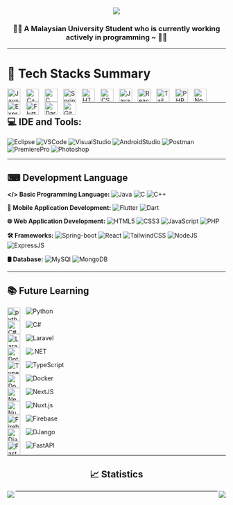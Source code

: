 <h1 align="center">
     <img src="https://readme-typing-svg.herokuapp.com?font=Poppins&weight=800&pause=1000&color=2720F7&center=true&vCenter=true&width=435&lines=Hello+Everyone!;I'm+Edgar+%F0%9F%8C%A9" />
</h1>

<h3 align="center">
     👨‍💻 A Malaysian University Student who is currently working actively in programming ~ 👨‍💻
</h2>

---

# 🧰 Tech Stacks Summary
<img align="left" alt="Java" width="30px" style="padding-right:10px;" src="https://cdn.jsdelivr.net/gh/devicons/devicon/icons/java/java-original.svg"/>
<img align="left" alt="C++" width="30px" style="padding-right:10px;" src="https://cdn.jsdelivr.net/gh/devicons/devicon@latest/icons/cplusplus/cplusplus-original.svg" />    
<img align="left" alt="C" width="30px" style="padding-right:10px;" src="https://cdn.jsdelivr.net/gh/devicons/devicon@latest/icons/c/c-original.svg" />        
<img align="left" alt="Spring" width="30px" style="padding-right:10px;" src="https://cdn.jsdelivr.net/gh/devicons/devicon/icons/spring/spring-original.svg" />
<img align="left" alt="HTML" width="30px" style="padding-right:10px;" src="https://cdn.jsdelivr.net/gh/devicons/devicon/icons/html5/html5-plain.svg" />
<img align="left" alt="CSS" width="30px" style="padding-right:10px;" src="https://cdn.jsdelivr.net/gh/devicons/devicon/icons/css3/css3-plain.svg" />
<img align="left" alt="JavaScript" width="30px" style="padding-right:10px;" src="https://cdn.jsdelivr.net/gh/devicons/devicon/icons/javascript/javascript-plain.svg" />
<img align="left" alt="React" width="30px" style="padding-right:10px;" src="https://cdn.jsdelivr.net/gh/devicons/devicon/icons/react/react-original.svg" />
<img align="left" alt="TailwindCSS" width="30px" style="padding-right:10px;" src="https://cdn.jsdelivr.net/gh/devicons/devicon@latest/icons/tailwindcss/tailwindcss-original.svg" />
<img align="left" alt="PHP" width="30px" style="padding-right:10px;" src="https://cdn.jsdelivr.net/gh/devicons/devicon@latest/icons/php/php-original.svg" />      
<img align="left" alt="NodeJS" width="30px" style="padding-right:10px;" src="https://cdn.jsdelivr.net/gh/devicons/devicon/icons/nodejs/nodejs-original.svg" />
<img align="left" alt="ExpressJS" width="30px" style="padding-right:10px;" src="https://cdn.jsdelivr.net/gh/devicons/devicon@latest/icons/express/express-original.svg" /> 
<img align="left" alt="Flutter" width="30px" style="padding-right:10px;" src="https://cdn.jsdelivr.net/gh/devicons/devicon@latest/icons/flutter/flutter-original.svg" />
<img align="left" alt="Dart" width="30px" style="padding-right:10px;" src="https://cdn.jsdelivr.net/gh/devicons/devicon@latest/icons/dart/dart-original.svg" />
<img align="left" alt="GitHub" width="30px" style="padding-right:10px;" src="https://cdn.jsdelivr.net/gh/devicons/devicon/icons/github/github-original.svg" />

          
<br />

---

## 💻 IDE and Tools:

![Eclipse](https://skillicons.dev/icons?i=eclipse)
![VSCode](https://skillicons.dev/icons?i=vscode)
![VisualStudio](https://skillicons.dev/icons?i=visualstudio)
![AndroidStudio](https://skillicons.dev/icons?i=androidstudio)
![Postman](https://skillicons.dev/icons?i=postman)
![PremierePro](https://skillicons.dev/icons?i=pr)
![Photoshop](https://skillicons.dev/icons?i=ps)

---

## ⌨ Development Language
<!-- Badges from https://github.com/Ileriayo/markdown-badges -->
**</> Basic Programming Language:**
![Java](https://img.shields.io/badge/java-%23ED8B00.svg?style=for-the-badge&logo=openjdk&logoColor=white)
![C](https://img.shields.io/badge/c-%2300599C.svg?style=for-the-badge&logo=c&logoColor=white)
![C++](https://img.shields.io/badge/C%2B%2B-00599C?style=for-the-badge&logo=c%2B%2B&logoColor=white)<br/>

**📱 Mobile Application Development:**
![Flutter](https://img.shields.io/badge/Flutter-02569B?style=for-the-badge&logo=flutter&logoColor=white)
![Dart](https://img.shields.io/badge/Dart-0175C2?style=for-the-badge&logo=dart&logoColor=white)<br/>

**🌐 Web Application Development:** 
![HTML5](https://img.shields.io/badge/html5-%23E34F26.svg?style=for-the-badge&logo=html5&logoColor=white)
![CSS3](https://img.shields.io/badge/css3-%231572B6.svg?style=for-the-badge&logo=css3&logoColor=white)
![JavaScript](https://img.shields.io/badge/JavaScript-F7DF1E?style=for-the-badge&logo=javascript&logoColor=000)
![PHP](https://img.shields.io/badge/PHP-777BB4?style=for-the-badge&logo=php&logoColor=white)<br/>

**🛠️ Frameworks:**
![Spring-boot](https://img.shields.io/badge/Spring-6DB33F?style=for-the-badge&logo=spring&logoColor=white)
![React](https://img.shields.io/badge/react-%2320232a.svg?style=for-the-badge&logo=react&logoColor=%2361DAFB)
![TailwindCSS](https://img.shields.io/badge/tailwindcss-%2338B2AC.svg?style=for-the-badge&logo=tailwind-css&logoColor=white)
![NodeJS](https://img.shields.io/badge/Node.js-43853D?style=for-the-badge&logo=node.js&logoColor=white)
![ExpressJS](https://img.shields.io/badge/Express.js-%23404d59.svg?style=for-the-badge&logo=express&logoColor=%2361DAFB)<br/>

**🛢️ Database:**
![MySQl](https://img.shields.io/badge/MySQL-00000F?style=for-the-badge&logo=mysql&logoColor=white)
![MongoDB](https://img.shields.io/badge/MongoDB-4EA94B?style=for-the-badge&logo=mongodb&logoColor=white)<br/>
<!--<img  align="left" alt="MongoDB" width="30px" style="padding-right:10px;" src="https://cdn.jsdelivr.net/gh/devicons/devicon@latest/icons/mysql/mysql-original-wordmark.svg" />
<img align="left" alt="MongoDB" width="30px" style="padding-right:10px;" src="https://cdn.jsdelivr.net/gh/devicons/devicon@latest/icons/mongodb/mongodb-original-wordmark.svg" /> -->

---
          
## 📚 Future Learning
![Python](https://img.shields.io/badge/Python-3776AB?style=for-the-badge&logo=python&logoColor=white)
<img align="left" alt="python" width="30px" style="padding-right:10px;" src="https://cdn.jsdelivr.net/gh/devicons/devicon@latest/icons/python/python-original.svg" /><br/>

![C#](https://img.shields.io/badge/C%23-%23239120.svg?style=for-the-badge&logo=cshrp&logoColor=white)
<img align="left" alt="C#" width="30px" style="padding-right:10px;" src="https://cdn.jsdelivr.net/gh/devicons/devicon@latest/icons/csharp/csharp-original.svg" /><br/>

![Laravel](https://img.shields.io/badge/Laravel-FF2D20?style=for-the-badge&logo=laravel&logoColor=white)
<img align="left" alt="Laravel" width="30px" style="padding-right:10px;" src="https://cdn.jsdelivr.net/gh/devicons/devicon@latest/icons/laravel/laravel-original.svg" /><br/>

![.NET](https://img.shields.io/badge/.NET-5C2D91?style=for-the-badge&logo=.net&logoColor=white)
<img align="left" alt="Dot-net" width="30px" style="padding-right:10px;" src="https://cdn.jsdelivr.net/gh/devicons/devicon@latest/icons/dot-net/dot-net-original.svg" /><br/>

![TypeScript](https://img.shields.io/badge/TypeScript-3178C6?style=for-the-badge&logo=typescript&logoColor=fff)
<img align="left" alt="Typescript" width="30px" style="padding-right:10px;" src="https://cdn.jsdelivr.net/gh/devicons/devicon@latest/icons/typescript/typescript-original.svg" /><br/>
          
![Docker](https://img.shields.io/badge/Docker-2496ED?style=for-the-badge&logo=docker&logoColor=fff)
<img align="left" alt="Docker" width="30px" style="padding-right:10px;" src="https://cdn.jsdelivr.net/gh/devicons/devicon@latest/icons/docker/docker-original.svg" />
<br/>

![NextJS](https://img.shields.io/badge/Next.js-black?style=for-the-badge&logo=next.js&logoColor=white)
<img align="left" alt="NextJS" width="30px" style="padding-right:10px;" src="https://cdn.jsdelivr.net/gh/devicons/devicon@latest/icons/nextjs/nextjs-original.svg" /><br/>

![Nuxt.js](https://img.shields.io/badge/Nuxt.js-002E3B?style=for-the-badge&logo=nuxtdotjs&logoColor=#00DC82)
<img align="left" alt="NuxtJS" width="30px" style="padding-right:10px;" src="https://cdn.jsdelivr.net/gh/devicons/devicon@latest/icons/nuxtjs/nuxtjs-original.svg" /></br>

![Firebase](https://img.shields.io/badge/Firebase-FF9100?style=for-the-badge&logo=Firebase&logoColor=white)
<img align="left" alt="Firebase" width="30px" style="padding-right:10px;" src="https://cdn.jsdelivr.net/gh/devicons/devicon@latest/icons/firebase/firebase-original.svg" /><br/>

![DJango](https://img.shields.io/badge/Django-%23092E20?style=for-the-badge&logo=django&logoColor=white)
<img align="left" alt="Django" width="30px" style="padding-right:10px;" src="https://cdn.jsdelivr.net/gh/devicons/devicon@latest/icons/django/django-plain.svg" />

![FastAPI](https://img.shields.io/badge/FastAPI-005571?style=for-the-badge&logo=fastapi&logoColor=white)
<img align="left" alt="FastAPI" width="30px" style="padding-right:10px;" src="https://cdn.jsdelivr.net/gh/devicons/devicon@latest/icons/fastapi/fastapi-original.svg" />



<!-- ![]()
<img align="left" alt="" width="30px" style="padding-right:10px;" src="" /> -->
                    
---

<div align="center">
     <h2>📈 Statistics</h2>
     <p><img align="left" src= "https://github-readme-stats.vercel.app/api/top-langs/?username=anuraghazra&langs_count=5&theme=algolia" /> </p>
     <p><img align="right" src= "https://github-readme-stats.vercel.app/api?username=WeiHen01&show_icons=true&theme=algolia" /> </p>

<!-- ![Top Langs](https://github-readme-stats.vercel.app/api/top-langs/?username=anuraghazra&layout=donut-vertical&theme=algolia) -->

<!-- <p><img align="left" src="https://github-readme-stats.vercel.app/api/top-langs?username=WeiHen01&show_icons=true&locale=en&layout=compact&theme=tokyonight" alt="weihen" /></p>-->

<!-- ![Edgar's GitHub stats](https://github-readme-stats.vercel.app/api?username=WeiHen01&show_icons=true&theme=algolia) -->

<!-- <p><img align="right" src="https://github-readme-stats.vercel.app/api?username=WeiHen01&show_icons=true&locale=en&theme=gradient&bg_color=DEG,0008ff,007afc&icon_color=white&" alt="weihen" /></p> -->

</div>

---
<!-- 
<div align="center">
  <h2>🐍 My Contributions 🐍</h2>
  <br>
  <img alt="snake eating my contributions" src="https://raw.githubusercontent.com/WeiHen01/WeiHen01/output/github-contribution-grid-snake.svg" />
  
  <br/><br/><br/>
</div>
-->

<!-- ![GitHub Streak](https://streak-stats.demolab.com?user=ForrestKnight&theme=gruvbox&border_radius=4.5) -->
